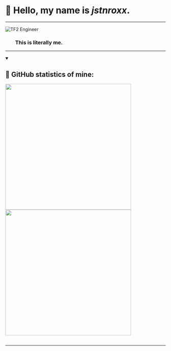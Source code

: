 # 👋 Hello, my name is *jstnroxx*.
***
<img src="https://wiki.teamfortress.com/w/images/thumb/d/d8/Engineer.png/250px-Engineer.png" alt="TF2 Engineer">
<h3>&nbsp;&nbsp;&nbsp;&nbsp;&nbsp;&nbsp;&nbsp;&nbsp;This is literally me.</h3>

***
<details open>
  <summary><h2>🤔 GitHub statistics of mine:</h2></summary>
  <img width=395px src="https://github-readme-stats.vercel.app/api?username=jstnroxx&theme=onedark"> <br>
  <img width=395px src="https://github-readme-stats.vercel.app/api/top-langs/?username=jstnroxx&theme=onedark&layout=compact"/>
</details>
<br>

***

